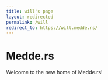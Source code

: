 ```yaml
---
title: will's page
layout: redirected
permalink: /will
redirect_to: https://will.medde.rs/
---
```


# Medde.rs

Welcome to the new home of Medde.rs!
